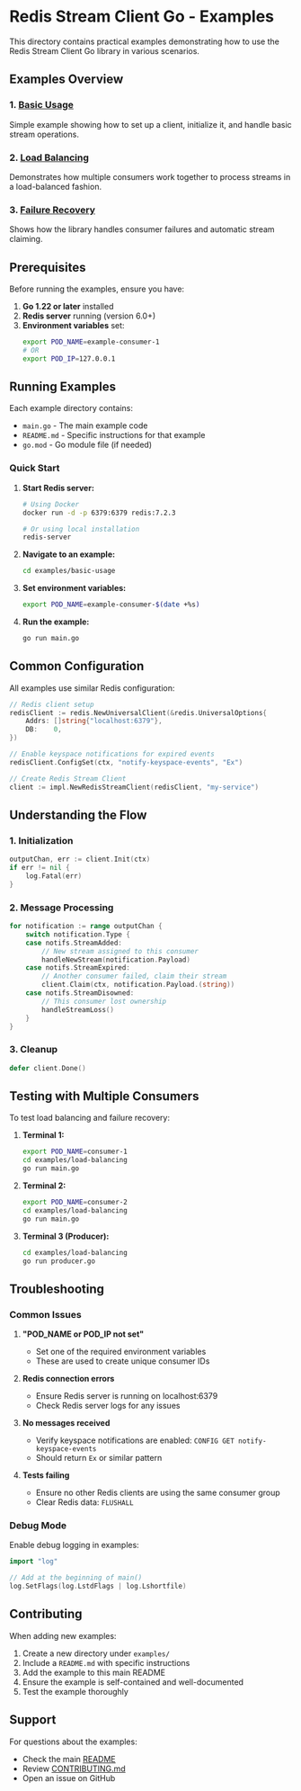 # Redis Stream Client Go - Examples

This directory contains practical examples demonstrating how to use the Redis Stream Client Go library in various scenarios.

## Examples Overview

### 1. [Basic Usage](./basic-usage/)
Simple example showing how to set up a client, initialize it, and handle basic stream operations.

### 2. [Load Balancing](./load-balancing/)
Demonstrates how multiple consumers work together to process streams in a load-balanced fashion.

### 3. [Failure Recovery](./failure-recovery/)
Shows how the library handles consumer failures and automatic stream claiming.

## Prerequisites

Before running the examples, ensure you have:

1. **Go 1.22 or later** installed
2. **Redis server** running (version 6.0+)
3. **Environment variables** set:
   ```bash
   export POD_NAME=example-consumer-1
   # OR
   export POD_IP=127.0.0.1
   ```

## Running Examples

Each example directory contains:
- `main.go` - The main example code
- `README.md` - Specific instructions for that example
- `go.mod` - Go module file (if needed)

### Quick Start

1. **Start Redis server:**
   ```bash
   # Using Docker
   docker run -d -p 6379:6379 redis:7.2.3
   
   # Or using local installation
   redis-server
   ```

2. **Navigate to an example:**
   ```bash
   cd examples/basic-usage
   ```

3. **Set environment variables:**
   ```bash
   export POD_NAME=example-consumer-$(date +%s)
   ```

4. **Run the example:**
   ```bash
   go run main.go
   ```

## Common Configuration

All examples use similar Redis configuration:

```go
// Redis client setup
redisClient := redis.NewUniversalClient(&redis.UniversalOptions{
    Addrs: []string{"localhost:6379"},
    DB:    0,
})

// Enable keyspace notifications for expired events
redisClient.ConfigSet(ctx, "notify-keyspace-events", "Ex")

// Create Redis Stream Client
client := impl.NewRedisStreamClient(redisClient, "my-service")
```

## Understanding the Flow

### 1. **Initialization**
```go
outputChan, err := client.Init(ctx)
if err != nil {
    log.Fatal(err)
}
```

### 2. **Message Processing**
```go
for notification := range outputChan {
    switch notification.Type {
    case notifs.StreamAdded:
        // New stream assigned to this consumer
        handleNewStream(notification.Payload)
    case notifs.StreamExpired:
        // Another consumer failed, claim their stream
        client.Claim(ctx, notification.Payload.(string))
    case notifs.StreamDisowned:
        // This consumer lost ownership
        handleStreamLoss()
    }
}
```

### 3. **Cleanup**
```go
defer client.Done()
```

## Testing with Multiple Consumers

To test load balancing and failure recovery:

1. **Terminal 1:**
   ```bash
   export POD_NAME=consumer-1
   cd examples/load-balancing
   go run main.go
   ```

2. **Terminal 2:**
   ```bash
   export POD_NAME=consumer-2
   cd examples/load-balancing
   go run main.go
   ```

3. **Terminal 3 (Producer):**
   ```bash
   cd examples/load-balancing
   go run producer.go
   ```

## Troubleshooting

### Common Issues

1. **"POD_NAME or POD_IP not set"**
   - Set one of the required environment variables
   - These are used to create unique consumer IDs

2. **Redis connection errors**
   - Ensure Redis server is running on localhost:6379
   - Check Redis server logs for any issues

3. **No messages received**
   - Verify keyspace notifications are enabled: `CONFIG GET notify-keyspace-events`
   - Should return `Ex` or similar pattern

4. **Tests failing**
   - Ensure no other Redis clients are using the same consumer group
   - Clear Redis data: `FLUSHALL`

### Debug Mode

Enable debug logging in examples:

```go
import "log"

// Add at the beginning of main()
log.SetFlags(log.LstdFlags | log.Lshortfile)
```

## Contributing

When adding new examples:

1. Create a new directory under `examples/`
2. Include a `README.md` with specific instructions
3. Add the example to this main README
4. Ensure the example is self-contained and well-documented
5. Test the example thoroughly

## Support

For questions about the examples:
- Check the main [README](../README.md)
- Review [CONTRIBUTING.md](../CONTRIBUTING.md)
- Open an issue on GitHub
